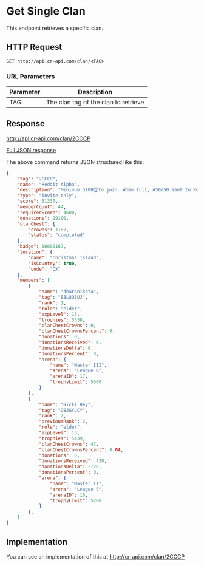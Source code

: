 # Get Single Clan

This endpoint retrieves a specific clan.

## HTTP Request

`GET http://api.cr-api.com/clan/<TAG>`

### URL Parameters

Parameter | Description
--- | ---
TAG | The clan tag of the clan to retrieve

## Response

http://api.cr-api.com/clan/2CCCP

<a href="/json/clan_2CCCP.json">Full JSON response</a>

The above command returns JSON structured like this:

```json
{
    "tag": "2CCCP",
    "name": "Reddit Alpha",
    "description": "Minimum 5100🏆to join. When full, #50/50 sent to Reddit Bravo #2U2GGQJ 🚀http://discord.gg/RACF 🚀http://twitch.tv/woody",
    "type": "invite only",
    "score": 51337,
    "memberCount": 44,
    "requiredScore": 4600,
    "donations": 29100,
    "clanChest": {
        "crowns": 1187,
        "status": "completed"
    },
    "badge": 16000167,
    "location": {
        "name": "Christmas Island",
        "isCountry": true,
        "code": "CX"
    },
    "members": [
        {
            "name": "dharanikota",
            "tag": "88L8Q8UJ",
            "rank": 1,
            "role": "elder",
            "expLevel": 13,
            "trophies": 5538,
            "clanChestCrowns": 0,
            "clanChestCrownsPercent": 0,
            "donations": 0,
            "donationsReceived": 0,
            "donationsDelta": 0,
            "donationsPercent": 0,
            "arena": {
                "name": "Master III",
                "arena": "League 6",
                "arenaID": 17,
                "trophyLimit": 5500
            }
        },
        {
            "name": "Nicki Bey",
            "tag": "Q8JGYLCY",
            "rank": 2,
            "previousRank": 2,
            "role": "elder",
            "expLevel": 13,
            "trophies": 5439,
            "clanChestCrowns": 47,
            "clanChestCrownsPercent": 0.04,
            "donations": 0,
            "donationsReceived": 720,
            "donationsDelta": -720,
            "donationsPercent": 0,
            "arena": {
                "name": "Master II",
                "arena": "League 5",
                "arenaID": 16,
                "trophyLimit": 5200
            }
        },
    ]
}
```

## Implementation

You can see an implementation of this at http://cr-api.com/clan/2CCCP
